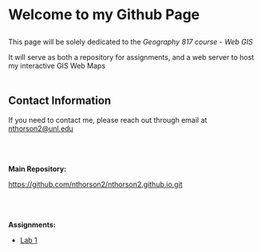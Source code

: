 <html>
	<head>
	</head>
	<body>
		<h1 style="padding-bottom: 10px;">Welcome to my Github Page</h1>
		<p>This page will be solely dedicated to the <i>Geography 817 course - Web GIS</i></p>
		<p>It will serve as both a repository for assignments, and a web server to host my interactive GIS Web Maps</p>
		<h2 style="padding-top: 20px;">Contact Information</h2>
		<p>If you need to contact me, please reach out through email at <a href="mailto:nthorson2@unl.edu">nthorson2@unl.edu</a></p>
		<p style="padding-top: 50px;"><b>Main Repository:</b></p>
		<a href="https://github.com/nthorson2/nthorson2.github.io.git">https://github.com/nthorson2/nthorson2.github.io.git</a>
		<p style="padding-top: 50px;"><b>Assignments:</b></p>
		<ul>
			<li><a href="https://github.com/nthorson2/nthorson2.github.io/blob/main/Lab1">Lab 1</a></li>
		</ul>
	</body>
</html>
